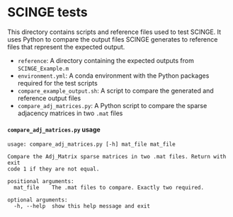 # SCINGE tests

This directory contains scripts and reference files used to test SCINGE.
It uses Python to compare the output files SCINGE generates to reference files that represent the expected output.

- `reference`: A directory containing the expected outputs from `SCINGE_Example.m`
- `environment.yml`: A conda environment with the Python packages required for the test scripts
- `compare_example_output.sh`: A script to compare the generated and reference output files
- `compare_adj_matrices.py`: A Python script to compare the sparse adjacency matrices in two `.mat` files

#### `compare_adj_matrices.py` usage

```
usage: compare_adj_matrices.py [-h] mat_file mat_file

Compare the Adj_Matrix sparse matrices in two .mat files. Return with exit
code 1 if they are not equal.

positional arguments:
  mat_file    The .mat files to compare. Exactly two required.

optional arguments:
  -h, --help  show this help message and exit
```
